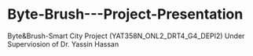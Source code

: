 # Byte-Brush---Project-Presentation
Byte&amp;Brush-Smart City Project (YAT358N_ONL2_DRT4_G4_DEPI2)  Under Superviosion of Dr. Yassin Hassan

